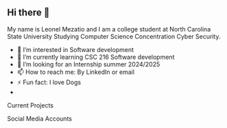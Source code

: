 ## Hi there 👋

My name is Leonel Mezatio and I am a college student at North Carolina State University Studying Computer Science Concentration Cyber Security.

- 👀 I’m interested in Software development
- 🌱 I’m currently learning CSC 216 Software development
- 💞️ I’m looking for an Internship summer 2024/2025
- 📫 How to reach me: By LinkedIn or email
- ⚡ Fun fact: I love Dogs
- 
Current Projects

Social Media Accounts

